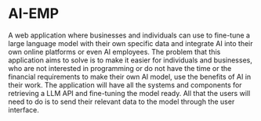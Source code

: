 # AI-EMP
A web application where businesses and individuals can use to fine-tune a large language model with their own specific data and integrate AI into their own online platforms or even AI employees. The problem that this application aims to solve is to make it easier for individuals and businesses, who are not interested in programming or do not have the time or the financial requirements to make their own AI model, use the benefits of AI in their work. The application will have all the systems and components for retrieving a LLM API and fine-tuning the model ready. All that the users will need to do is to send their relevant data to the model through the user interface.

